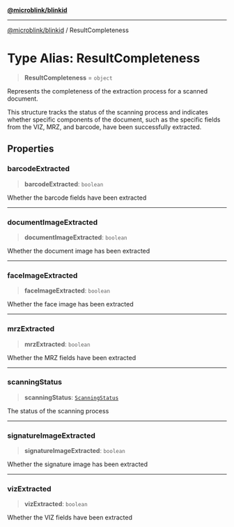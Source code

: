 [**@microblink/blinkid**](../README.md)

***

[@microblink/blinkid](../README.md) / ResultCompleteness

# Type Alias: ResultCompleteness

> **ResultCompleteness** = `object`

Represents the completeness of the extraction process for a scanned document.

This structure tracks the status of the scanning process and indicates
whether specific components of the document, such as the specific fields from
the VIZ, MRZ, and barcode, have been successfully extracted.

## Properties

### barcodeExtracted

> **barcodeExtracted**: `boolean`

Whether the barcode fields have been extracted

***

### documentImageExtracted

> **documentImageExtracted**: `boolean`

Whether the document image has been extracted

***

### faceImageExtracted

> **faceImageExtracted**: `boolean`

Whether the face image has been extracted

***

### mrzExtracted

> **mrzExtracted**: `boolean`

Whether the MRZ fields have been extracted

***

### scanningStatus

> **scanningStatus**: [`ScanningStatus`](ScanningStatus.md)

The status of the scanning process

***

### signatureImageExtracted

> **signatureImageExtracted**: `boolean`

Whether the signature image has been extracted

***

### vizExtracted

> **vizExtracted**: `boolean`

Whether the VIZ fields have been extracted
